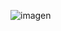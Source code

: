 ![imagen](https://github.com/LuIs-Dxd/doc_programacion_dispositivos_moviles/assets/45068622/16db4850-7597-4463-b77f-1b4a4abd5a90)
